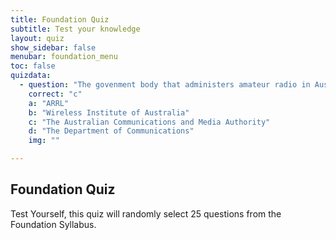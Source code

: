 ```yaml
---
title: Foundation Quiz 
subtitle: Test your knowledge
layout: quiz
show_sidebar: false
menubar: foundation_menu
toc: false
quizdata: 
  - question: "The govenment body that administers amateur radio in Australia is?"
    correct: "c"
    a: "ARRL"
    b: "Wireless Institute of Australia"
    c: "The Australian Communications and Media Authority"
    d: "The Department of Communications"
    img: ""

---
```


## Foundation Quiz

Test Yourself, this quiz will randomly select 25 questions from the Foundation Syllabus.
